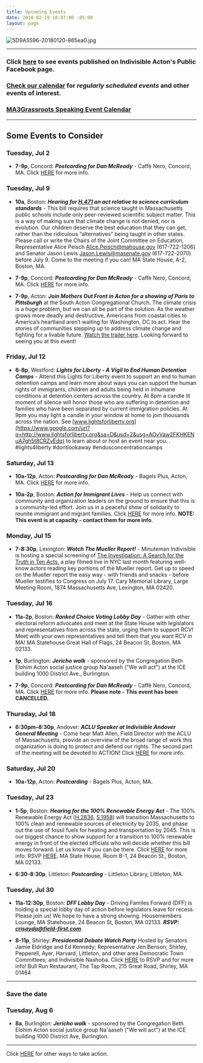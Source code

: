 ```yaml
---
title: Upcoming Events
date: 2018-02-19 10:07:00 -05:00
layout: page
---
```


![5D9A5596-20180120-865ea0.jpg](/uploads/5D9A5596-20180120-865ea0.jpg)

---

### Click [here](https://www.facebook.com/pg/IndivisibleActon/events/?ref=page_internal) to see events published on Indivisible Acton's Public Facebook page.

### [Check our calendar](http://www.indivisibleacton.org/calendar.html) for *regularly scheduled events* and other events of interest.

### [MA3Grassroots Speaking Event Calendar](https://www.ma3grassroots.com/event-calendar)

---

## Some Events to Consider

### Tuesday, Jul 2

* **7-9p**, Concord:  ***Postcarding for Dan McReady*** - Caffè  Nero, Concord, MA.  Click [HERE](http://www.indivisibleacton.org/2019/06/17/postcarding.html) for more info.

### Tuesday, Jul 9

* **10a**, Boston: ***Hearing for [H.471](https://malegislature.gov/Bills/191/H471) an act relative to science curriculum standards*** - This bill requires that science taught in Massachusetts public schools include only peer-reviewed scientific subject matter. This is a way of making sure that climate change is not denied, nor is evolution. Our children deserve the best education that they can get, rather than the ridiculous “alternatives” being taught in other states. Please call or write the Chairs of the Joint Committee on Education, Representative Alice Peisch Alice.Peisch@mahouse.gov (617-722-1206) and Senator Jason Lewis Jason.Lewis@masenate.gov (617-722-2070) before July 9. Come to the meeting if you can!  MA State House, A-2, Boston, MA.


* **7-9p**, Concord:  ***Postcarding for Dan McReady*** - Caffè  Nero, Concord, MA.  Click [HERE](http://www.indivisibleacton.org/2019/06/17/postcarding.html) for more info.


* **7-9p**, Acton: ***Join Mothers Out Front in Acton for a showing of Paris to Pittsburgh*** at the South Acton Congregational Church. The climate crisis is a huge problem, but we can all be part of the solution. As the weather grows more deadly and destructive, Americans from coastal cities to America’s heartland aren’t waiting for Washington, DC to act. Hear the stories of communities stepping up to address climate change and fighting for a livable future. [Watch the trailer here](https://www.youtube.com/watch?v=sFznn8FNRbU). Looking forward to seeing you at this event!

### Friday, Jul 12

* **6-8p**, Westford: ***Lights for Liberty - A Vigil to End Human Detention Camps*** - Attend this Lights for Liberty event to support an end to human detention camps and learn more about ways you can support the human rights of immigrants, children and adults being held in inhumane conditions at detention centers across the country. At 8pm a candle lit moment of silence will honor those who are suffering in detention and families who have been separated by current immigration policies. At 9pm you may light a candle in your window at home to join thousands across the nation. See [www.lightsforliberty.org](https://www.google.com/url?q=http://www.lightsforliberty.org&sa=D&usd=2&usg=AOvVaw2FKHKENuA7gh5t8CRZyEdq) to learn about or host an event near you. . #lights4liberty #dontlookaway #endusconcentrationcamps

### Saturday, Jul  13

* **10a-12p**, Acton: ***Postcarding for Dan McReady*** - Bagels Plus, Acton, MA.  Click [HERE](http://www.indivisibleacton.org/2019/06/17/postcarding.html) for more info.

* **10a-2p**, Boston: ***Action for Immigrant Lives*** - Help us connect with community and organization leaders on the ground to ensure that this is a community-led effort. Join us in a peaceful show of solidarity to reunite immigrant and migrant families.  Click [HERE](https://www.facebook.com/events/boston-massachusetts/march-for-immigrant-lives/629530030883431) for more info.  **NOTE: This event is at capacity - contact them for more info**.

### Monday, Jul 15

* **7-8:30p**, Lexington: ***Watch The Mueller Report!*** - Minuteman Indivisible is hosting a special screening of [The Investigation: A Search for the Truth in Ten Acts](https://www.libraryinsight.com/eventdetails.asp?jx=gxp&lmx=%CFca%2C%AA%ACq&v=3), a play filmed live in NYC last month featuring well-know actors reading key portions of the Mueller report. Get up to speed on the Mueller report the easy way - with friends and snacks - before Mueller testifies to Congress on July 17. Cary Memorial Library, Large Meeting Room, 1874 Massachusetts Ave, Lexington, MA 02420.

### Tuesday, Jul 16

* **11a-2p**, Boston:  ***Ranked Choice Voting Lobby Day*** - Gather with other electoral reform advocates and meet at the State House with legislators and representatives from across the state, urging them to support RCV! Meet with your own representatives and tell them that you want RCV in MA!  MA Statehouse Great Hall of Flags, 24 Beacon St, Boston, MA 02133.

* **1p**, Burlington: ***Jericho walk***  - sponsored by the Congregation Beth Elohim Acton social justice group Na'aaseh ("We will act") at the ICE building 1000 District Ave., Burlington.

* **7-9p**, Concord:  ***Postcarding for Dan McReady*** - Caffè  Nero, Concord, MA.  Click [HERE](http://www.indivisibleacton.org/2019/06/17/postcarding.html) for more info. **Please note - This event has been CANCELLED.**

### Thursday, Jul 18

* **6:30pm–8:30p**, Andover: ***ACLU Speaker at Indivisible Andover General Meeting*** - Come hear Matt Allen, Field Director with the ACLU of Massachusetts, provide an overview of the broad range of work this organization is doing to protect and defend our rights. The second part of the meeting will be devoted to ACTION! Click [HERE](https://www.mobilize.us/indivisiblegreaterandover/event/100702/) for more info.

### Saturday, Jul 20

* **10a-12p**, Acton: ***Postcarding*** - Bagels Plus, Acton, MA.

### Tuesday, Jul 23

* **1-5p**, Boston:  ***Hearing for the 100% Renewable Energy Act*** - The 100% Renewable Energy Act ([H.2836](https://www.google.com/url?q=https://malegislature.gov/Bills/191/H2836&sa=D&usd=2&usg=AOvVaw0AVkWdvHgbsLayadnS7gAq), [S.1958](https://www.google.com/url?q=https://malegislature.gov/Bills/191/S1958&sa=D&usd=2&usg=AOvVaw3nG_J0Otx5r6UovqB1ASRt)) will transition Massachusetts to 100% clean and renewable sources of electricity by 2035, and phase out the use of fossil fuels for heating and transportation by 2045. This is our biggest chance to show support for a transition to 100% renewable energy in front of the elected officials who will decide whether this bill moves forward. Let us know if you can be there. Click [HERE](https://www.google.com/url?q=https://www.facebook.com/events/854878234898135/&sa=D&usd=2&usg=AOvVaw3yyY0MDwCCRxSwCMjcrYcr) for more info. RSVP [HERE](https://www.google.com/url?q=https://docs.google.com/forms/d/e/1FAIpQLSdjxnDa1M6Bx81dg2sDIhg9UQY-K9p9S6ZRxgqgTwvSwX_qEw/viewform?fbclid%3DIwAR2TyD13iif_zGI-Iv2sdJJBHFWxexRSFMG6CDzDnZ9G6r0-tB-feaou8Jk&sa=D&usd=2&usg=AOvVaw0EcznJisumcnjMIcNXtfdk). MA State House, Room B-1, 24 Beacon St., Boston, MA 02133. 
    

* **6:30-8:30p**, Littleton:  ***Postcarding*** - Littleton Library, Littleton, MA.

### Tuesday, Jul 30

* **11a-12:30p**, Boston: ***DFF Lobby Day*** - Driving Familes Forward (DFF) is holding a special lobby day of action before legislators leave for recess. Please join us!  We hope to have a strong showing. Housemembers Lounge, MA Statehouse, 24 Beacon St, Boston, MA 02133.
  ***RSVP: crisayda@field-first.com***.


* **8-11p**, Shirley:  ***Presidential Debate Watch Party*** Hosted by Senators Jamie Eldridge and Ed Kennedy; Representative Jen Benson; Shirley, Pepperell, Ayer, Harvard, Littleton, and other area Democratic Town Committees; and Indivisible Nashoba.  Click [HERE](https://www.eventbrite.com/o/senators-jamie-eldridge-and-ed-kennedy-representative-jen-benson-shirley-pepperell-ayer-harvard-littleton-and-other-area-democratic-town-committees-and-indivisible-nashoba-24759295295?fbclid=IwAR1Z3TCWV9NCZBFnxflH3KWgwWeAoE96sPAHqcjjJcVcZHAqXfrdiTd9Vaw) to RSVP and for more info!  Bull Run Restaurant, The Tap Room, 215 Great Road, Shirley, MA 01464

---

### Save the date

### Tuesday, Aug 6

* **8a**, Burlington: ***Jericho walk*** - sponsored by the Congregation Beth Elohim Acton social justice group Na'aaseh ("We will act") at the ICE building 1000 District Ave, Burlington.

---

Click [HERE](http://www.indivisibleacton.org/take-action.html) for other ways to take action.